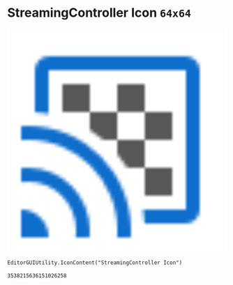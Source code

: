 # StreamingController Icon `64x64`
<img src="/img/StreamingController%20Icon.png" width=512 height=512>

``` CSharp
EditorGUIUtility.IconContent("StreamingController Icon")
```
```
3538215636151026258
```
